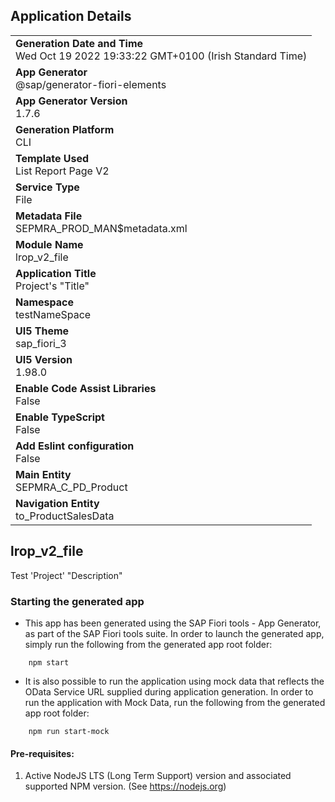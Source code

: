 ## Application Details
|               |
| ------------- |
|**Generation Date and Time**<br>Wed Oct 19 2022 19:33:22 GMT+0100 (Irish Standard Time)|
|**App Generator**<br>@sap/generator-fiori-elements|
|**App Generator Version**<br>1.7.6|
|**Generation Platform**<br>CLI|
|**Template Used**<br>List Report Page V2|
|**Service Type**<br>File|
|**Metadata File**<br>SEPMRA_PROD_MAN$metadata.xml|
|**Module Name**<br>lrop_v2_file|
|**Application Title**<br>Project&#39;s &#34;Title&#34;|
|**Namespace**<br>testNameSpace|
|**UI5 Theme**<br>sap_fiori_3|
|**UI5 Version**<br>1.98.0|
|**Enable Code Assist Libraries**<br>False|
|**Enable TypeScript**<br>False|
|**Add Eslint configuration**<br>False|
|**Main Entity**<br>SEPMRA_C_PD_Product|
|**Navigation Entity**<br>to_ProductSalesData|

## lrop_v2_file

Test &#39;Project&#39; &#34;Description&#34;

### Starting the generated app

-   This app has been generated using the SAP Fiori tools - App Generator, as part of the SAP Fiori tools suite.  In order to launch the generated app, simply run the following from the generated app root folder:

```
    npm start
```

- It is also possible to run the application using mock data that reflects the OData Service URL supplied during application generation.  In order to run the application with Mock Data, run the following from the generated app root folder:

```
    npm run start-mock
```

#### Pre-requisites:

1. Active NodeJS LTS (Long Term Support) version and associated supported NPM version.  (See https://nodejs.org)


